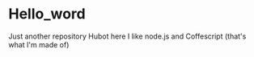 # Hello_word
Just another repository
Hubot here I like node.js and Coffescript (that's what I'm made of)
